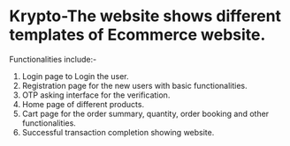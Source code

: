 # Krypto-The website shows different templates of Ecommerce website. 
Functionalities include:- 
1) Login page to Login the user. 
2) Registration page for the new users with basic functionalities. 
3) OTP asking interface for the verification. 
4) Home page of different products. 
5) Cart page for the order summary, quantity, order booking and other functionalities. 
6) Successful transaction completion showing website. 
